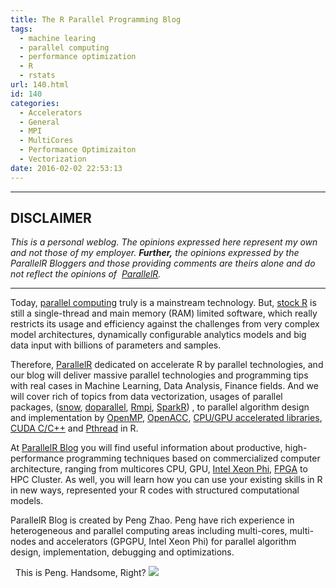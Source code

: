```yaml
---
title: The R Parallel Programming Blog
tags:
  - machine learing
  - parallel computing
  - performance optimization
  - R
  - rstats
url: 140.html
id: 140
categories:
  - Accelerators
  - General
  - MPI
  - MultiCores
  - Performance Optimizaiton
  - Vectorization
date: 2016-02-02 22:53:13
---
```


* * *

DISCLAIMER
----------

_This is a personal weblog. The opinions expressed here represent my own and not those of my employer. **Further,** the opinions expressed by the ParallelR Bloggers and those providing comments are theirs alone and do not reflect the opinions of  [ParallelR](http://parallelr.com)._

* * *

Today, [parallel computing](https://en.wikipedia.org/wiki/Parallel_computing) truly is a mainstream technology. But, [stock R](http://www.r-project.org/) is still a single-thread and main memory (RAM) limited software, which really restricts its usage and efficiency against the challenges from very complex model architectures, dynamically configurable analytics models and big data input with billions of parameters and samples.

Therefore, [ParallelR](http://www.parallelr.com) dedicated on accelerate R by parallel technologies, and our blog will deliver massive parallel technologies and programming tips with real cases in Machine Learning, Data Analysis, Finance fields. And we will cover rich of topics from data vectorization, usages of parallel packages, ([snow](https://cran.r-project.org/web/packages/snow/index.html), [doparallel](https://cran.r-project.org/web/packages/doParallel/index.html), [Rmpi](https://cran.r-project.org/web/packages/Rmpi/index.html), [SparkR](https://spark.apache.org/docs/1.5.2/sparkr.html)) , to parallel algorithm design and implementation by [OpenMP](http://www.openmp.org/), [OpenACC](http://www.openacc.org/), [CPU/GPU accelerated libraries](http://developer.nvidia.com/gpu-accelerated-libraries), [CUDA C/C++](http://www.nvidia.com/object/cuda_home_new.html) and [Pthread](https://en.wikipedia.org/wiki/POSIX_Threads) in R.

At [ParallelR Blog](http://www.parallelr.com/blog/) you will find useful information about productive, high-performance programming techniques based on commercialized computer architecture, ranging from multicores CPU, GPU, [Intel Xeon Phi](http://www.intel.com/content/www/us/en/processors/xeon/xeon-phi-detail.html), [FPGA](https://en.wikipedia.org/wiki/Field-programmable_gate_array) to HPC Cluster. As well, you will learn how you can use your existing skills in R in new ways, represented your R codes with structured computational models.

ParallelR Blog is created by Peng Zhao. Peng have rich experience in heterogeneous and parallel computing areas including multi-cores, multi-nodes and accelerators (GPGPU, Intel Xeon Phi) for parallel algorithm design, implementation, debugging and optimizations.

 
This is Peng. Handsome, Right?
[![](/oneXPU/uploads/2016/02/PengZhao@ParallelR.png)](/oneXPU/uploads/2016/02/PengZhao@ParallelR.png)